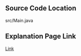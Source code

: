 ## Source Code Location

src/Main.java

## Explanation Page Link

[Link](https://lunareclipse000.wordpress.com/2023/12/17/5597/)
